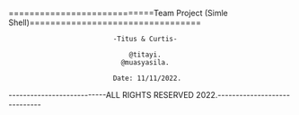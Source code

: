 ============================Team Project (Simle Shell)=================================

                              -Titus & Curtis-

                                  @titayi.
                                @muasyasila.

                              Date: 11/11/2022.
---------------------------ALL RIGHTS RESERVED 2022.-----------------------------
